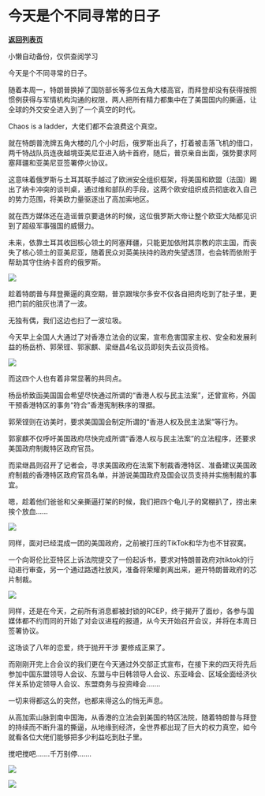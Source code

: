 # 今天是个不同寻常的日子

[**返回列表页**](/gzh/政事堂2019)

小懒自动备份，仅供查阅学习

今天是个不同寻常的日子。

  

随着本周一，特朗普换掉了国防部长等多位五角大楼高官，而拜登却没有获得按照惯例获得与军情机构沟通的权限，两人把所有精力都集中在了美国国内的撕逼，让全球的外交安全进入到了一个真空的时代。  

  

Chaos is a ladder，大佬们都不会浪费这个真空。

  

就在特朗普洗牌五角大楼的几个小时后，俄罗斯出兵了，打着被击落飞机的借口，两千特战队员连夜越境亚美尼亚进入纳卡首府，随后，普京亲自出面，强势要求阿塞拜疆和亚美尼亚签署停火协议。

  

这意味着俄罗斯与土耳其联手越过了欧洲安全组织框架，将美国和欧盟（法国）踢出了纳卡冲突的谈判桌，通过维和部队的手段，这两个欧安组织成员彻底收入自己的势力范围，将美欧力量驱逐出了高加索地区。  

  

就在西方媒体还在造谣普京要退休的时候，这位俄罗斯大帝让整个欧亚大陆都见识到了超级军事强国的威慑力。

  

未来，依靠土耳其收回核心领土的阿塞拜疆，只能更加依附其宗教的宗主国，而丧失了核心领土的亚美尼亚，随着民众对英美扶持的政府失望透顶，也会转而依附于帮助其守住纳卡首府的俄罗斯。

  

![](https://mmbiz.qpic.cn/mmbiz_jpg/rxhS23yu8cMcWhQx1hCAZJgCfZtRpQy3QSKqtOQyOgRQ1j6FXyOOtERzSwTIeoHAynP2fFSSVoCRC2K6vQK3GA/640?wx_fmt=jpeg)

  

趁着特朗普与拜登撕逼的真空期，普京跟埃尔多安不仅各自把肉吃到了肚子里，更把门前的脏灰也清了一波。

  

无独有偶，我们这边也扫了一波垃圾。

  

今天早上全国人大通过了对香港立法会的议案，宣布危害国家主权、安全和发展利益的杨岳桥、郭荣铿、郭家麒、梁继昌4名议员即刻失去议员资格。

  

![](https://mmbiz.qpic.cn/mmbiz_jpg/rxhS23yu8cMcWhQx1hCAZJgCfZtRpQy3tUV9G5ap29Ibnzwh9TaB3FJ16LniaHnRsbPiciaxoIlGRfuFpuePV9PMA/640?wx_fmt=jpeg)

  

而这四个人也有着非常显著的共同点。

  

杨岳桥致函美国国会希望尽快通过所谓的“香港人权与民主法案”，还曾宣称，外国干预香港特区的事务“符合”香港宪制秩序的理据。  

  

郭荣铿则在访美时，要求美国国会制定所谓的“香港人权及民主法案”等行为。

  

郭家麒不仅呼吁美国政府尽快完成所谓“香港人权与民主法案”的立法程序，还要求美国政府制裁特区政府官员。

  

而梁继昌则召开了记者会，寻求美国政府在法案下制裁香港特区、准备建议美国政府制裁的香港特区政府官员名单，并游说美国政府及国会议员支持并实施制裁的事宜。

  

嗯，趁着他们爸爸和父亲撕逼打架的时候，我们把四个龟儿子的窝棚扒了，捞出来挨个放血......

  

![](https://mmbiz.qpic.cn/mmbiz_png/rxhS23yu8cMcWhQx1hCAZJgCfZtRpQy3QcHpxXcgvt4wGtT1cnN9I18DBw6MCIclYV2ibHWc461gBfjZIH5iauFg/640?wx_fmt=png)

  

同样，面对已经混成一团的美国政府，之前被打压的TikTok和华为也不甘寂寞。

  

一个向哥伦比亚特区上诉法院提交了一份起诉书，要求对特朗普政府对tiktok的行动进行审查，另一个通过路透社放风，准备将荣耀剥离出来，避开特朗普政府的芯片制裁。

  

![](https://mmbiz.qpic.cn/mmbiz_jpg/rxhS23yu8cMcWhQx1hCAZJgCfZtRpQy3IwK4XfuX7NNO56IHrfI44sBkW6TFKKfuiccD6IStN8SytuibDQQcpUxA/640?wx_fmt=jpeg)

  

同样，还是在今天，之前所有消息都被封锁的RCEP，终于揭开了面纱，各参与国媒体都不约而同的开始了对会议进程的报道，从今天开始召开会议，并将在本周日签署协议。

  

这场谈了八年的恋爱，终于抛开干涉 要修成正果了。  

  

而刚刚开完上合会议的我们更在今天通过外交部正式宣布，在接下来的四天将先后参加中国东盟领导人会议、东盟与中日韩领导人会议、东亚峰会、区域全面经济伙伴关系协定领导人会议、东盟商务与投资峰会.......

  

一切来得都这么的突然，也都来得这么的悄无声息。  

  

从高加索山脉到南中国海，从香港的立法会到美国的特区法院，随着特朗普与拜登的持续而不断升温的撕逼，从地缘到经济，全世界都出现了巨大的权力真空，如今就看各位大佬们能够把多少利益吃到肚子里。  

  

搅吧搅吧.......千万别停.......

  

![](https://mmbiz.qpic.cn/mmbiz_png/rxhS23yu8cMcWhQx1hCAZJgCfZtRpQy377vdAwKsYH1ibYHlicR5dibMBVxsyzDYG3icYLuXwKq9Bpib0BwKaaiaHVEg/640?wx_fmt=png)

  

![](https://mmbiz.qpic.cn/mmbiz_jpg/rxhS23yu8cPp0iaKAfe0ZsWfgGcY72o9Nror8TicrtnlDsqzY7y4Kum4fM3X0FMEGlbvm9HvZUiaETSnLt4DHNLbQ/640?wx_fmt=jpeg)

